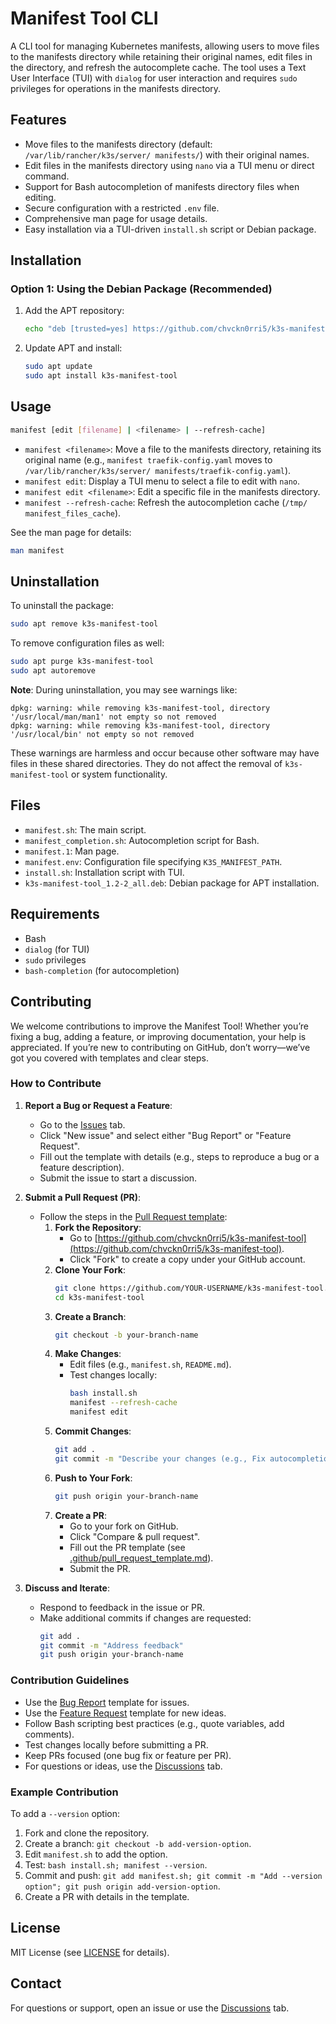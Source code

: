 # Manifest Tool CLI

A CLI tool for managing Kubernetes manifests, allowing users to move files to the manifests directory while retaining their original names, edit files in the directory, and refresh the autocomplete cache. The tool uses a Text User Interface (TUI) with `dialog` for user interaction and requires `sudo` privileges for operations in the manifests directory.

## Features

- Move files to the manifests directory (default: `/var/lib/rancher/k3s/server/ manifests/`) with their original names.
- Edit files in the manifests directory using `nano` via a TUI menu or direct command.
- Support for Bash autocompletion of manifests directory files when editing.
- Secure configuration with a restricted `.env` file.
- Comprehensive man page for usage details.
- Easy installation via a TUI-driven `install.sh` script or Debian package.

## Installation

### Option 1: Using the Debian Package (Recommended)
1. Add the APT repository:
   ```bash
   echo "deb [trusted=yes] https://github.com/chvckn0rri5/k3s-manifest-tool/raw/main/apt-repo/ ./" | sudo tee /etc/apt/sources.list.d/k3s-manifest-tool.list
   ```
2. Update APT and install:
   ```bash
   sudo apt update
   sudo apt install k3s-manifest-tool
   ```



## Usage

```bash
manifest [edit [filename] | <filename> | --refresh-cache]
```

- `manifest <filename>`: Move a file to the manifests directory, retaining its original name (e.g., `manifest traefik-config.yaml` moves to `/var/lib/rancher/k3s/server/ manifests/traefik-config.yaml`).
- `manifest edit`: Display a TUI menu to select a file to edit with `nano`.
- `manifest edit <filename>`: Edit a specific file in the manifests directory.
- `manifest --refresh-cache`: Refresh the autocompletion cache (`/tmp/ manifest_files_cache`).

See the man page for details:
```bash
man manifest
```

## Uninstallation

To uninstall the package:
```bash
sudo apt remove k3s-manifest-tool
```

To remove configuration files as well:
```bash
sudo apt purge k3s-manifest-tool
sudo apt autoremove
```

**Note**: During uninstallation, you may see warnings like:
```
dpkg: warning: while removing k3s-manifest-tool, directory '/usr/local/man/man1' not empty so not removed
dpkg: warning: while removing k3s-manifest-tool, directory '/usr/local/bin' not empty so not removed
```
These warnings are harmless and occur because other software may have files in these shared directories. They do not affect the removal of `k3s-manifest-tool` or system functionality.

## Files

- `manifest.sh`: The main script.
- `manifest_completion.sh`: Autocompletion script for Bash.
- `manifest.1`: Man page.
- `manifest.env`: Configuration file specifying `K3S_MANIFEST_PATH`.
- `install.sh`: Installation script with TUI.
- `k3s-manifest-tool_1.2-2_all.deb`: Debian package for APT installation.

## Requirements

- Bash
- `dialog` (for TUI)
- `sudo` privileges
- `bash-completion` (for autocompletion)

## Contributing

We welcome contributions to improve the Manifest Tool! Whether you’re fixing a bug, adding a feature, or improving documentation, your help is appreciated. If you’re new to contributing on GitHub, don’t worry—we’ve got you covered with templates and clear steps.

### How to Contribute

1. **Report a Bug or Request a Feature**:
   - Go to the [Issues](https://github.com/chvckn0rri5/k3s-manifest-tool/issues) tab.
   - Click "New issue" and select either "Bug Report" or "Feature Request".
   - Fill out the template with details (e.g., steps to reproduce a bug or a feature description).
   - Submit the issue to start a discussion.

2. **Submit a Pull Request (PR)**:
   - Follow the steps in the [Pull Request template](.github/pull_request_template.md):
     1. **Fork the Repository**:
        - Go to [https://github.com/chvckn0rri5/k3s-manifest-tool](https://github.com/chvckn0rri5/k3s-manifest-tool).
        - Click "Fork" to create a copy under your GitHub account.
     2. **Clone Your Fork**:
        ```bash
        git clone https://github.com/YOUR-USERNAME/k3s-manifest-tool.git
        cd k3s-manifest-tool
        ```
     3. **Create a Branch**:
        ```bash
        git checkout -b your-branch-name
        ```
     4. **Make Changes**:
        - Edit files (e.g., `manifest.sh`, `README.md`).
        - Test changes locally:
          ```bash
          bash install.sh
          manifest --refresh-cache
          manifest edit
          ```
     5. **Commit Changes**:
        ```bash
        git add .
        git commit -m "Describe your changes (e.g., Fix autocompletion bug)"
        ```
     6. **Push to Your Fork**:
        ```bash
        git push origin your-branch-name
        ```
     7. **Create a PR**:
        - Go to your fork on GitHub.
        - Click "Compare & pull request".
        - Fill out the PR template (see [.github/pull_request_template.md](.github/pull_request_template.md)).
        - Submit the PR.

3. **Discuss and Iterate**:
   - Respond to feedback in the issue or PR.
   - Make additional commits if changes are requested:
     ```bash
     git add .
     git commit -m "Address feedback"
     git push origin your-branch-name
     ```

### Contribution Guidelines

- Use the [Bug Report](.github/ISSUE_TEMPLATE/bug_report.md) template for issues.
- Use the [Feature Request](.github/ISSUE_TEMPLATE/feature_request.md) template for new ideas.
- Follow Bash scripting best practices (e.g., quote variables, add comments).
- Test changes locally before submitting a PR.
- Keep PRs focused (one bug fix or feature per PR).
- For questions or ideas, use the [Discussions](https://github.com/chvckn0rri5/k3s-manifest-tool/discussions) tab.

### Example Contribution

To add a `--version` option:
1. Fork and clone the repository.
2. Create a branch: `git checkout -b add-version-option`.
3. Edit `manifest.sh` to add the option.
4. Test: `bash install.sh; manifest --version`.
5. Commit and push: `git add manifest.sh; git commit -m "Add --version option"; git push origin add-version-option`.
6. Create a PR with details in the template.

## License

MIT License (see [LICENSE](LICENSE) for details).

## Contact

For questions or support, open an issue or use the [Discussions](https://github.com/chvckn0rri5/k3s-manifest-tool/discussions) tab.
